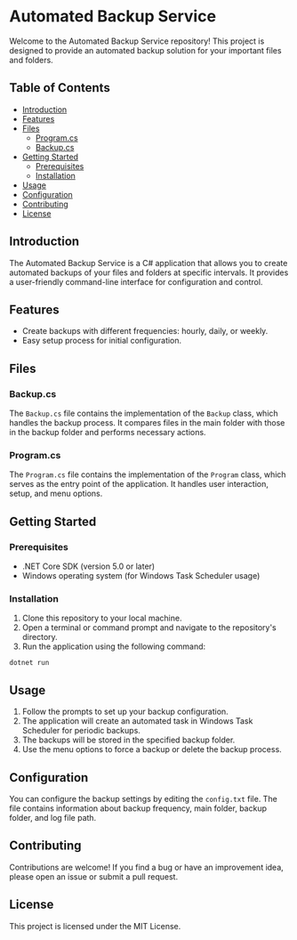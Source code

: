 # Automated Backup Service

Welcome to the Automated Backup Service repository! This project is designed to provide an automated backup solution for your important files and folders.

## Table of Contents
- [Introduction](#introduction)
- [Features](#features)
- [Files](#files)
  - [Program.cs](#programcs)
  - [Backup.cs](#backupcs)
- [Getting Started](#getting-started)
  - [Prerequisites](#prerequisites)
  - [Installation](#installation)
- [Usage](#usage)
- [Configuration](#configuration)
- [Contributing](#contributing)
- [License](#license)

## Introduction

The Automated Backup Service is a C# application that allows you to create automated backups of your files and folders at specific intervals. It provides a user-friendly command-line interface for configuration and control.

## Features

- Create backups with different frequencies: hourly, daily, or weekly.
- Easy setup process for initial configuration.

## Files

### Backup.cs

The `Backup.cs` file contains the implementation of the `Backup` class, which handles the backup process. It compares files in the main folder with those in the backup folder and performs necessary actions.

### Program.cs

The `Program.cs` file contains the implementation of the `Program` class, which serves as the entry point of the application. It handles user interaction, setup, and menu options.

## Getting Started

### Prerequisites

- .NET Core SDK (version 5.0 or later)
- Windows operating system (for Windows Task Scheduler usage)

### Installation

1. Clone this repository to your local machine.
2. Open a terminal or command prompt and navigate to the repository's directory.
3. Run the application using the following command:

```
dotnet run
```

## Usage

1. Follow the prompts to set up your backup configuration.
2. The application will create an automated task in Windows Task Scheduler for periodic backups.
3. The backups will be stored in the specified backup folder.
4. Use the menu options to force a backup or delete the backup process.

## Configuration

You can configure the backup settings by editing the `config.txt` file. The file contains information about backup frequency, main folder, backup folder, and log file path.

## Contributing

Contributions are welcome! If you find a bug or have an improvement idea, please open an issue or submit a pull request.

## License

This project is licensed under the MIT License.
